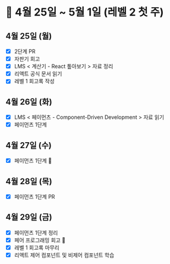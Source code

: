 # 🐯 4월 25일 ~ 5월 1일 (레벨 2 첫 주)

## 4월 25일 (월)

- [x] 2단계 PR
- [x] 자판기 회고
- [x] LMS < 계산기 - React 톺아보기 > 자료 정리
- [x] 리액트 공식 문서 읽기
- [x] 레벨 1 회고록 작성

## 4월 26일 (화)

- [x] LMS < 페이먼츠 - Component-Driven Development > 자료 읽기
- [x] 페이먼츠 1단계

## 4월 27일 (수)

- [x] 페이먼츠 1단계 🦖

## 4월 28일 (목)

- [x] 페이먼츠 1단계 PR

## 4월 29일 (금)

- [x] 페이먼츠 1단계 정리
- [x] 페어 프로그래밍 회고 🦖
- [x] 레벨 1 회고록 마무리
- [x] 리액트 제어 컴포넌트 및 비제어 컴포넌트 학습
